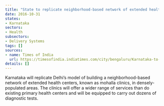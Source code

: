 ```yaml
---
title: "State to replicate neighborhood-based network of extended health centers"
date: 2016-10-31
states:
- Karnataka
sectors:
- Health
subsectors:
- Delivery Systems
tags: []
sources:
- name: Times of India
  url: https://timesofindia.indiatimes.com/city/bengaluru/Karnataka-to-replicate-Delhis-Mohalla-clinics/articleshow/55095782.cms
details: []
---
```


Karnataka will replicate Delhi’s model of building a neighborhood-based network of extended health centers, known as mohalla clinics, in densely-populated areas. The clinics will offer a wider range of services than do existing primary health centers and will be equipped to carry out dozens of diagnostic tests.
